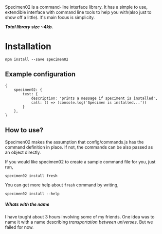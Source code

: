 Specimen02 is a command-line interface library. It has a simple to use, extendible interface with command line tools to help you with(also just to show off a little). It's main focus is simplicity.

***Total library size ~4kb.***

# Installation

```npm install --save specimen02```

## Example configuration

```
{
	specimen02: {
		test: {
			description: 'prints a message if speciment is installed',
			call: () => (console.log('Specimen is installed...'))
		}
	},
}
````

## How to use?

Specimen02 makes the assumption that config/commands.js has the command definition in place. If not, the commands can be also passed as an object
directly. 

If you would like specimen02 to create a sample command file for you, just run,

```specimen02 install fresh```

You can get more help about ```fresh``` command by writing,

```specimen02 install --help```

##### Whats with the name

I have tought about 3 hours involving some of my friends. One idea was to name it with a name describing *transportation between universes*. But we failed
for now.